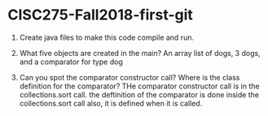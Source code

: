 # CISC275-Fall2018-first-git
1. Create java files to make this code compile and run.

2. What five objects are created in the main?
An array list of dogs, 3 dogs, and a comparator for type dog
3. Can you spot the comparator constructor call? Where is the class definition for the comparator?
THe comparator constructor call is in the collections.sort call. the deftinition of the comparator is done inside the collections.sort call also, it is defined when it is called.